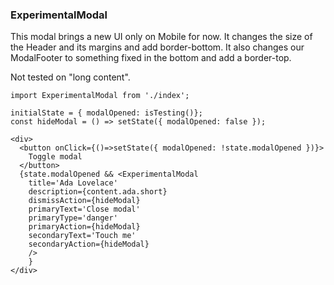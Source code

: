 ### ExperimentalModal

This modal brings a new UI only on Mobile for now. It changes the
size of the Header and its margins and add border-bottom.
It also changes our ModalFooter to something fixed in the bottom
and add a border-top.

Not tested on "long content".

```
import ExperimentalModal from './index';

initialState = { modalOpened: isTesting()};
const hideModal = () => setState({ modalOpened: false });

<div>
  <button onClick={()=>setState({ modalOpened: !state.modalOpened })}>
    Toggle modal
  </button>
  {state.modalOpened && <ExperimentalModal
    title='Ada Lovelace'
    description={content.ada.short}
    dismissAction={hideModal}
    primaryText='Close modal'
    primaryType='danger'
    primaryAction={hideModal}
    secondaryText='Touch me'
    secondaryAction={hideModal}
    />
    }
</div>
```
